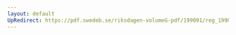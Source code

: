 ```yaml
---
layout: default
UpRedirect: https://pdf.swedeb.se/riksdagen-volumeG-pdf/199091/reg_199091/reg_199091_1060.pdf
---
```


